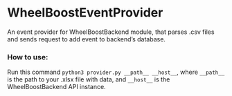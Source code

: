# WheelBoostEventProvider
An event provider for WheelBoostBackend module, that parses .csv files and sends request to add event to backend’s database.

### How to use:
Run this command `python3 provider.py __path__ __host__`, where `__path__` is the path to your .xlsx file with data, and `__host__` is the WheelBoostBackend API instance.
